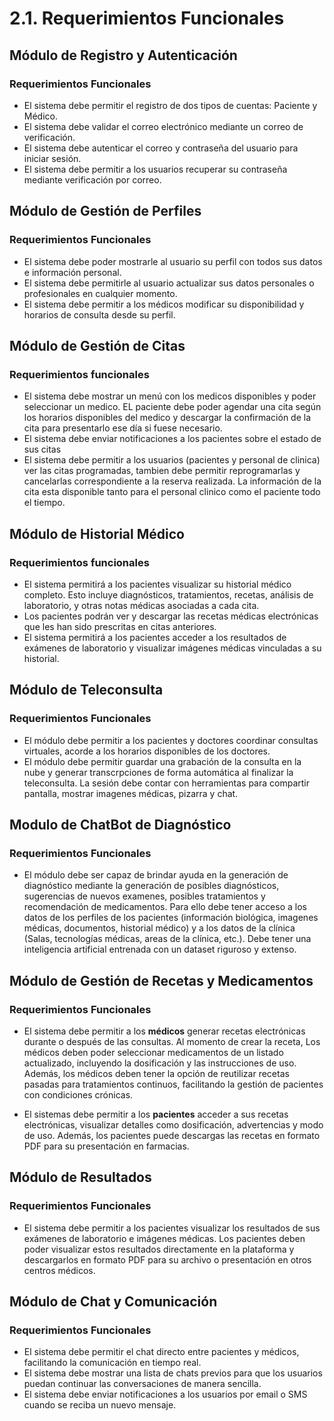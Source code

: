 # 2.1. Requerimientos Funcionales

## Módulo de Registro y Autenticación

### Requerimientos Funcionales

- El sistema debe permitir el registro de dos tipos de cuentas: Paciente y Médico.
- El sistema debe validar el correo electrónico mediante un correo de verificación.
- El sistema debe autenticar el correo y contraseña del usuario para iniciar sesión.
- El sistema debe permitir a los usuarios recuperar su contraseña mediante verificación por correo.

## Módulo de Gestión de Perfiles

### Requerimientos Funcionales

- El sistema debe poder mostrarle al usuario su perfil con todos sus datos e información personal.
- El sistema debe permitirle al usuario actualizar sus datos personales o profesionales en cualquier momento.
- El sistema debe permitir a los médicos modificar su disponibilidad y horarios de consulta desde su perfil.

## Módulo de Gestión de Citas

### Requerimientos funcionales

- El sistema debe mostrar un menú con los medicos disponibles y poder seleccionar un medico. EL paciente debe poder agendar una cita según los horarios disponibles del medico y descargar la confirmación de la cita para presentarlo ese día si fuese necesario.
- El sistema debe enviar notificaciones a los pacientes sobre el estado de sus citas
- El sistema debe permitir a los usuarios (pacientes y personal de clinica) ver las citas programadas, tambien debe permitir reprogramarlas y cancelarlas correspondiente a la reserva realizada. La información de la cita esta disponible tanto para el personal clinico como el paciente todo el tiempo.


## Módulo de Historial Médico

### Requerimientos funcionales

- El sistema permitirá a los pacientes visualizar su historial médico completo. Esto incluye diagnósticos, tratamientos, recetas, análisis de laboratorio, y otras notas médicas asociadas a cada cita.
- Los pacientes podrán ver y descargar las recetas médicas electrónicas que les han sido prescritas en citas anteriores.
- El sistema permitirá a los pacientes acceder a los resultados de exámenes de laboratorio y visualizar imágenes médicas vinculadas a su historial.

## Módulo de Teleconsulta

### Requerimientos Funcionales

- El módulo debe permitir a los pacientes y doctores coordinar consultas virtuales, acorde a los horarios disponibles de los doctores. 
- El módulo debe permitir guardar una grabación de la consulta en la nube y generar transcrpciones de forma automática al finalizar la teleconsulta. La sesión debe contar con herramientas para compartir pantalla, mostrar imagenes médicas, pizarra y chat.

## Modulo de ChatBot de Diagnóstico

### Requerimientos Funcionales

- El módulo debe ser capaz de brindar ayuda en la generación de diagnóstico mediante la generación de posibles diagnósticos, sugerencias de nuevos examenes, posibles tratamientos y recomendación de medicamentos. Para ello debe tener acceso a los datos de los perfiles de los pacientes (información biológica, imagenes médicas, documentos, historial médico) y a los datos de la clínica (Salas, tecnologías médicas, areas de la clínica, etc.). Debe tener una inteligencia artificial entrenada con un dataset riguroso y extenso.

## Módulo de Gestión de Recetas y Medicamentos

### Requerimientos Funcionales

- El sistema debe permitir a los **médicos** generar recetas electrónicas durante o después de las consultas. Al momento de crear la receta, Los médicos deben poder seleccionar medicamentos de un listado actualizado, incluyendo la dosificación y las instrucciones de uso. Además, los médicos deben tener la opción de reutilizar recetas pasadas para tratamientos continuos, facilitando la gestión de pacientes con condiciones crónicas.

- El sistemas debe permitir a los **pacientes** acceder a sus recetas electrónicas, visualizar detalles como dosificación, advertencias y modo de uso. Además, los pacientes puede descargas las recetas en formato PDF para su presentación en farmacias.

## Módulo de Resultados

### Requerimientos Funcionales

- El sistema debe permitir a los pacientes visualizar los resultados de sus exámenes de laboratorio e imágenes médicas. Los pacientes deben poder visualizar estos resultados directamente en la plataforma y descargarlos en formato PDF para su archivo o presentación en otros centros médicos.

## Módulo de Chat y Comunicación

### Requerimientos Funcionales
- El sistema debe permitir el chat directo entre pacientes y médicos, facilitando la comunicación en tiempo real.
- El sistema debe mostrar una lista de chats previos para que los usuarios puedan continuar las conversaciones de manera sencilla.
- El sistema debe enviar notificaciones a los usuarios por email o SMS cuando se reciba un nuevo mensaje.
